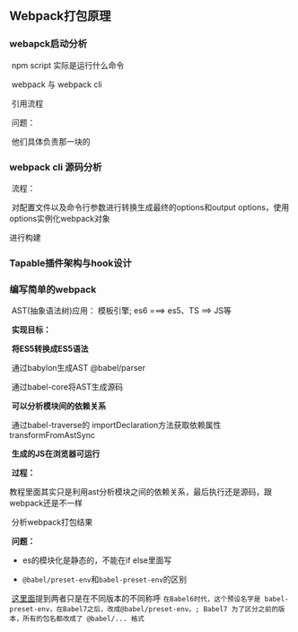 ## Webpack打包原理

### webapck启动分析

​	npm script 实际是运行什么命令

​	webpack 与 webpack cli

​		引用流程

​		问题：

​			他们具体负责那一块的

### webpack cli 源码分析

​	流程：

​			对配置文件以及命令行参数进行转换生成最终的options和output options，使用options实例化webpack对象

进行构建

### Tapable插件架构与hook设计



### 编写简单的webpack

​	AST(抽象语法树)应用： 模板引擎; es6 ===> es5、TS ==> JS等

​	**实现目标：**

​		**将ES5转换成ES5语法**

​			通过babylon生成AST   @babel/parser

​			通过babel-core将AST生成源码

​		**可以分析模块间的依赖关系**

​			通过babel-traverse的 importDeclaration方法获取依赖属性  transformFromAstSync

​		**生成的JS在浏览器可运行**

​	**过程：**

​		教程里面其实只是利用ast分析模块之间的依赖关系，最后执行还是源码，跟webpack还是不一样

​		分析webpack打包结果

​	**问题：**

* es的模块化是静态的，不能在if else里面写	

*  `@babel/preset-env`和`babel-preset-env`的区别

​		[这里面](https://www.jiangruitao.com/babel/babel-preset-env/)提到两者只是在不同版本的不同称呼 `在Babel6时代，这个预设名字是 babel-preset-env，在Babel7之后，改成@babel/preset-env。; Babel7 为了区分之前的版本，所有的包名都改成了 @babel/... 格式`

​			

